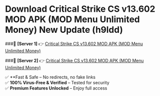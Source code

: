 # Download Critical Strike CS v13.602 MOD APK (MOD Menu Unlimited Money) New Update (h9ldd)  



###🔹 **[Server 1]** 👉 [Critical Strike CS v13.602 MOD APK (MOD Menu Unlimited Money)](https://apkcomod.com?title=Critical_Strike_CS_v13.602_MOD_APK_(MOD_Menu_Unlimited_Money)) 

###🔹 **[Server 2]** 👉 [Critical Strike CS v13.602 MOD APK (MOD Menu Unlimited Money)](https://apkcomod.com?title=Critical_Strike_CS_v13.602_MOD_APK_(MOD_Menu_Unlimited_Money))  

✅ **Fast & Safe – No redirects, no fake links  
✅ **100% Virus-Free & Verified** – Tested for security  
✅ **Premium Features Unlocked** – Enjoy full access  


